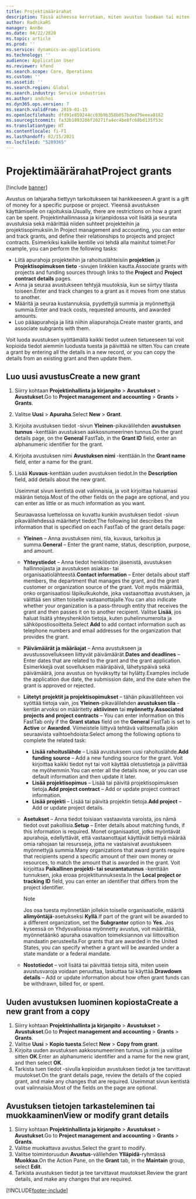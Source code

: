 ```yaml
---
title: Projektimäärärahat
description: Tässä aiheessa kerrotaan, miten avustus luodaan tai miten sitä muokataan.
author: RadhikaRS
manager: AnnBe
ms.date: 04/22/2020
ms.topic: article
ms.prod: ''
ms.service: dynamics-ax-applications
ms.technology: ''
audience: Application User
ms.reviewer: kfend
ms.search.scope: Core, Operations
ms.custom: ''
ms.assetid: ''
ms.search.region: Global
ms.search.industry: Service industries
ms.author: andchoi
ms.dyn365.ops.version: 7
ms.search.validFrom: 2019-01-15
ms.openlocfilehash: dfd91e859244cc03b9b358b057bded79eeea0182
ms.sourcegitcommit: fa32b1893286f20271fa4ec4be8fc68bd135f53c
ms.translationtype: HT
ms.contentlocale: fi-FI
ms.lasthandoff: 02/15/2021
ms.locfileid: "5289365"
---
```

# <a name="project-grants"></a><span data-ttu-id="a8147-103">Projektimäärärahat</span><span class="sxs-lookup"><span data-stu-id="a8147-103">Project grants</span></span>

[!include [banner](../includes/banner.md)]

<span data-ttu-id="a8147-104">Avustus on lahjaraha tiettyyn tarkoitukseen tai hankkeeseen.</span><span class="sxs-lookup"><span data-stu-id="a8147-104">A grant is a gift of money for a specific purpose or project.</span></span> <span data-ttu-id="a8147-105">Yleensä avustuksen käyttämiselle on rajoituksia.</span><span class="sxs-lookup"><span data-stu-id="a8147-105">Usually, there are restrictions on how a grant can be spent.</span></span> <span data-ttu-id="a8147-106">Projektinhallinnassa ja kirjanpidossa voit lisätä ja seurata avustuksia sekä määrittää niiden suhteet projekteihin ja projektisopimuksiin.</span><span class="sxs-lookup"><span data-stu-id="a8147-106">In Project management and accounting, you can enter and track grants, and define their relationships to projects and project contracts.</span></span> <span data-ttu-id="a8147-107">Esimerkiksi kaikille kentille voi tehdä alla mainitut toimet:</span><span class="sxs-lookup"><span data-stu-id="a8147-107">For example, you can perform the following tasks:</span></span>

- <span data-ttu-id="a8147-108">Liitä apurahoja projekteihin ja rahoituslähteisiin **projektien** ja **Projektisopimuksen tieto** -sivujen linkkien kautta.</span><span class="sxs-lookup"><span data-stu-id="a8147-108">Associate grants with projects and funding sources through links to the **Project** and **Project contract details** pages.</span></span>
- <span data-ttu-id="a8147-109">Anna ja seuraa avustukseen tehtyjä muutoksia, kun se siirtyy tilasta toiseen.</span><span class="sxs-lookup"><span data-stu-id="a8147-109">Enter and track changes to a grant as it moves from one status to another.</span></span>
- <span data-ttu-id="a8147-110">Määritä ja seuraa kustannuksia, pyydettyjä summia ja myönnettyjä summia.</span><span class="sxs-lookup"><span data-stu-id="a8147-110">Enter and track costs, requested amounts, and awarded amounts.</span></span>
- <span data-ttu-id="a8147-111">Luo pääapurahoja ja liitä niihin aliapurahoja.</span><span class="sxs-lookup"><span data-stu-id="a8147-111">Create master grants, and associate subgrants with them.</span></span>

<span data-ttu-id="a8147-112">Voit luoda avustuksen syöttämällä kaikki tiedot uuteen tietueeseen tai voit kopioida tiedot aiemmin luodusta tuesta ja päivittää ne sitten.</span><span class="sxs-lookup"><span data-stu-id="a8147-112">You can create a grant by entering all the details in a new record, or you can copy the details from an existing grant and then update them.</span></span>

## <a name="create-a-new-grant"></a><span data-ttu-id="a8147-113">Luo uusi avustus</span><span class="sxs-lookup"><span data-stu-id="a8147-113">Create a new grant</span></span>

1. <span data-ttu-id="a8147-114">Siirry kohtaan **Projektinhallinta ja kirjanpito** \> **Avustukset** \> **Avustukset**.</span><span class="sxs-lookup"><span data-stu-id="a8147-114">Go to **Project management and accounting** \> **Grants** \> **Grants**.</span></span>
2. <span data-ttu-id="a8147-115">Valitse **Uusi** \> **Apuraha**.</span><span class="sxs-lookup"><span data-stu-id="a8147-115">Select **New** \> **Grant**.</span></span>
3. <span data-ttu-id="a8147-116">Kirjoita avustuksen tiedot -sivun **Yleinen**-pikavälilehden **avustuksen tunnus** -kenttään avustuksen aakkosnumeerinen tunnus.</span><span class="sxs-lookup"><span data-stu-id="a8147-116">On the grant details page, on the **General** FastTab, in the **Grant ID** field, enter an alphanumeric identifier for the grant.</span></span>
4. <span data-ttu-id="a8147-117">Kirjoita avustuksen nimi **Avustuksen nimi** -kenttään.</span><span class="sxs-lookup"><span data-stu-id="a8147-117">In the **Grant name** field, enter a name for the grant.</span></span>
5. <span data-ttu-id="a8147-118">Lisää **Kuvaus**-kenttään uuden avustuksen tiedot.</span><span class="sxs-lookup"><span data-stu-id="a8147-118">In the **Description** field, add details about the new grant.</span></span>

    <span data-ttu-id="a8147-119">Useimmat sivun kentistä ovat valinnaisia, ja voit kirjoittaa haluamasi määrän tietoja.</span><span class="sxs-lookup"><span data-stu-id="a8147-119">Most of the other fields on the page are optional, and you can enter as little or as much information as you want.</span></span>

    <span data-ttu-id="a8147-120">Seuraavassa luettelossa on kuvattu kunkin avustuksen tiedot -sivun pikavälilehdessä määritetyt tiedot:</span><span class="sxs-lookup"><span data-stu-id="a8147-120">The following list describes the information that is specified on each FastTab of the grant details page:</span></span>

    - <span data-ttu-id="a8147-121">**Yleinen** – Anna avustuksen nimi, tila, kuvaus, tarkoitus ja summa.</span><span class="sxs-lookup"><span data-stu-id="a8147-121">**General** – Enter the grant name, status, description, purpose, and amount.</span></span>
    - <span data-ttu-id="a8147-122">**Yhteystiedot** – Anna tiedot henkilöstön jäsenistä, avustuksen hallinnoijasta ja avustuksen asiakas- tai organisaatiolähteestä.</span><span class="sxs-lookup"><span data-stu-id="a8147-122">**Contact information** – Enter details about staff members, the department that manages the grant, and the grant customer or organization source of the grant.</span></span> <span data-ttu-id="a8147-123">Voit myös määrittää, onko organisaatiosi läpikulkukohde, joka vastaanottaa avustuksen, ja välittää sen sitten toiselle vastaanottajalle.</span><span class="sxs-lookup"><span data-stu-id="a8147-123">You can also indicate whether your organization is a pass-through entity that receives the grant and then passes it on to another recipient.</span></span> <span data-ttu-id="a8147-124">Valitse **Lisää**, jos haluat lisätä yhteyshenkilön tietoja, kuten puhelinnumeroita ja sähköpostiosoitteita.</span><span class="sxs-lookup"><span data-stu-id="a8147-124">Select **Add** to add contact information such as telephone numbers and email addresses for the organization that provides the grant.</span></span>
    - <span data-ttu-id="a8147-125">**Päivämäärät ja määräajat** – Anna avustukseen ja avustussovellukseen liittyvät päivämäärät.</span><span class="sxs-lookup"><span data-stu-id="a8147-125">**Dates and deadlines** – Enter dates that are related to the grant and the grant application.</span></span> <span data-ttu-id="a8147-126">Esimerkkejä ovat sovelluksen määräpäivä, lähetyspäivä sekä päivämäärä, jona avustus on hyväksytty tai hylätty.</span><span class="sxs-lookup"><span data-stu-id="a8147-126">Examples include the application due date, the submission date, and the date when the grant is approved or rejected.</span></span>
    - <span data-ttu-id="a8147-127">**Liitetyt projektit ja projektisopimukset** – tähän pikavälilehteen voi syöttää tietoja vain, jos **Yleinen**-pikavälilehden **avustuksen tila** -kentän arvoksi on määritetty **aktiivinen** tai **myönnetty**.</span><span class="sxs-lookup"><span data-stu-id="a8147-127">**Associated projects and project contracts** – You can enter information on this FastTab only if the **Grant status** field on the **General** FastTab is set to **Active** or **Awarded**.</span></span> <span data-ttu-id="a8147-128">Viimeistele liittyvä tehtävä valitsemalla jokin seuraavista vaihtoehdoista:</span><span class="sxs-lookup"><span data-stu-id="a8147-128">Select among the following options to complete the related task:</span></span>

        - <span data-ttu-id="a8147-129">**Lisää rahoituslähde** – Lisää avustukseen uusi rahoituslähde.</span><span class="sxs-lookup"><span data-stu-id="a8147-129">**Add funding source** – Add a new funding source for the grant.</span></span> <span data-ttu-id="a8147-130">Voit kirjoittaa kaikki tiedot nyt tai voit käyttää oletustietoja ja päivittää ne myöhemmin.</span><span class="sxs-lookup"><span data-stu-id="a8147-130">You can enter all the details now, or you can use default information and then update it later.</span></span>
        - <span data-ttu-id="a8147-131">**Lisää projektisopimus** – Lisää tai päivitä projektisopimuksen tietoja.</span><span class="sxs-lookup"><span data-stu-id="a8147-131">**Add project contract** – Add or update project contract information.</span></span>
        - <span data-ttu-id="a8147-132">**Lisää projekti** – Lisää tai päivitä projektin tietoja.</span><span class="sxs-lookup"><span data-stu-id="a8147-132">**Add project** – Add or update project details.</span></span>

    - <span data-ttu-id="a8147-133">**Asetukset** – Anna tiedot toisiaan vastaavista varoista, jos nämä tiedot ovat pakollisia.</span><span class="sxs-lookup"><span data-stu-id="a8147-133">**Setup** – Enter details about matching funds, if this information is required.</span></span> <span data-ttu-id="a8147-134">Monet organisaatiot, jotka myöntävät apurahoja, edellyttävät, että vastaanottajat käyttävät tiettyä määrää omia rahojaan tai resursseja, jotta ne vastaisivat avustukseen myönnettyjä summia.</span><span class="sxs-lookup"><span data-stu-id="a8147-134">Many organizations that award grants require that recipients spend a specific amount of their own money or resources, to match the amount that is awarded in the grant.</span></span> <span data-ttu-id="a8147-135">Voit kirjoittaa **Paikallinen projekti- tai seurantatunnus** -kenttään tunnuksen, joka eroaa projektitunnuksesta.</span><span class="sxs-lookup"><span data-stu-id="a8147-135">In the **Local project or tracking ID** field, you can enter an identifier that differs from the project identifier.</span></span>

        > [!NOTE]
        > <span data-ttu-id="a8147-136">Jos osa tuesta myönnetään jollekin toiselle organisaatiolle, määritä **alimyöntäjä**-asetukseksi **Kyllä**.</span><span class="sxs-lookup"><span data-stu-id="a8147-136">If part of the grant will be awarded to a different organization, set the **Subgrantor** option to **Yes**.</span></span> <span data-ttu-id="a8147-137">Jos kyseessä on Yhdysvalloissa myönnetty avustus, voit määrittää, myönnetäänkö apuraha osavaltion toimeksiannon vai liittovaltion mandaatin perusteella.</span><span class="sxs-lookup"><span data-stu-id="a8147-137">For grants that are awarded in the United States, you can specify whether a grant will be awarded under a state mandate or a federal mandate.</span></span>

    - <span data-ttu-id="a8147-138">**Nostotiedot** – voit lisätä tai päivittää tietoja siitä, miten usein avustusvaroja voidaan peruuttaa, laskuttaa tai käyttää.</span><span class="sxs-lookup"><span data-stu-id="a8147-138">**Drawdown details** – Add or update information about how often grant funds can be withdrawn, billed for, or spent.</span></span>

## <a name="create-a-new-grant-from-a-copy"></a><span data-ttu-id="a8147-139">Uuden avustuksen luominen kopiosta</span><span class="sxs-lookup"><span data-stu-id="a8147-139">Create a new grant from a copy</span></span>

1. <span data-ttu-id="a8147-140">Siirry kohtaan **Projektinhallinta ja kirjanpito** \> **Avustukset** \> **Avustukset**.</span><span class="sxs-lookup"><span data-stu-id="a8147-140">Go to **Project management and accounting** \> **Grants** \> **Grants**.</span></span>
2. <span data-ttu-id="a8147-141">Valitse **Uusi** \> **Kopio tuesta**.</span><span class="sxs-lookup"><span data-stu-id="a8147-141">Select **New** \> **Copy from grant**.</span></span>
3. <span data-ttu-id="a8147-142">Kirjoita uuden avustuksen aakkosnumeerinen tunnus ja nimi ja valitse sitten **OK**.</span><span class="sxs-lookup"><span data-stu-id="a8147-142">Enter an alphanumeric identifier and a name for the new grant, and then select **OK**.</span></span>
4. <span data-ttu-id="a8147-143">Tarkista tuen tiedot -sivulla kopioidun avustuksen tiedot ja tee tarvittavat muutokset.</span><span class="sxs-lookup"><span data-stu-id="a8147-143">On the grant details page, review the details of the copied grant, and make any changes that are required.</span></span> <span data-ttu-id="a8147-144">Useimmat sivun kentistä ovat valinnaisia.</span><span class="sxs-lookup"><span data-stu-id="a8147-144">Most of the fields on the page are optional.</span></span>

## <a name="view-or-modify-grant-details"></a><span data-ttu-id="a8147-145">Avustuksen tietojen tarkasteleminen tai muokkaaminen</span><span class="sxs-lookup"><span data-stu-id="a8147-145">View or modify grant details</span></span>

1. <span data-ttu-id="a8147-146">Siirry kohtaan **Projektinhallinta ja kirjanpito** \> **Avustukset** \> **Avustukset**.</span><span class="sxs-lookup"><span data-stu-id="a8147-146">Go to **Project management and accounting** \> **Grants** \> **Grants**.</span></span>
2. <span data-ttu-id="a8147-147">Valitse muokattava avustus.</span><span class="sxs-lookup"><span data-stu-id="a8147-147">Select the grant to modify.</span></span>
3. <span data-ttu-id="a8147-148">Valitse toimintoruudun **Avustus**-välilehden **Ylläpidä**-ryhmässä **Muokkaa**.</span><span class="sxs-lookup"><span data-stu-id="a8147-148">On the Action Pane, on the **Grant** tab, in the **Maintain** group, select **Edit**.</span></span>
4. <span data-ttu-id="a8147-149">Tarkista avustuksen tiedot ja tee tarvittavat muutokset.</span><span class="sxs-lookup"><span data-stu-id="a8147-149">Review the grant details, and make any changes that are required.</span></span>


[!INCLUDE[footer-include](../includes/footer-banner.md)]